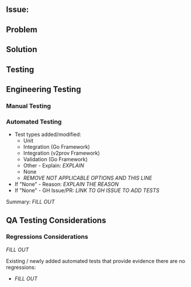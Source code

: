 ## Issue: <!-- link the issue or issues this PR resolves here -->
<!-- If your PR depends on changes from another pr link them here and describe why they are needed on your solution section. -->
 
## Problem
<!-- Describe the root cause of the issue you are resolving. This may include what behavior is observed and why it is not desirable. If this is a new feature describe why we need this feature and how it will be used. -->
 
## Solution
<!-- Describe what you changed to fix the issue. Relate your changes back to the original issue / feature and explain why this addresses the issue. -->
 
## Testing
<!-- Note: Confirm if the repro steps in the GitHub issue are valid, if not, please update the issue with accurate repro steps. -->

## Engineering Testing
### Manual Testing
<!-- Describe what manual testing you did (if no testing was done, explain why). -->

### Automated Testing
<!-- Ensure there are unit/integration/validation tests added (if possible); describe what cases they cover and do not cover. -->
* Test types added/modified:
    * Unit
    * Integration (Go Framework)
    * Integration (v2prov Framework)
    * Validation (Go Framework)
    * Other - Explain: _EXPLAIN_
    * None
    * _REMOVE NOT APPLICABLE OPTIONS AND THIS LINE_
* If "None" - Reason: _EXPLAIN THE REASON_
  <!-- 
  Non-exhaustive list of reasons:
    - Lack of the framework capable of testing this fix/change
    - Tight deadlines / critical priority to get fix/change in - !ensure GH issue is logged to add tests!
    - No application logic is modified by this change, e.g. refactoring/cosmetic/non-code/test change
    - Tests implemented in another PR elsewhere - !ensure GH PR link is added!
    - Other (explain)
  Note: Outside of the exceptions above, the "existing tests cover the changes" is very unlikely to be an acceptable reason as the existing tests generally don't cover the logic changes implemented by this PR 
  -->
* If "None" - GH Issue/PR: _LINK TO GH ISSUE TO ADD TESTS_

Summary: _FILL OUT_

## QA Testing Considerations
<!-- Highlight areas or (additional) cases that QA should test w.r.t a fresh install as well as the upgrade scenarios -->
 
### Regressions Considerations
<!-- Dedicated section to specifically call out any areas that with higher chance of regressions caused by this change, include estimation of probability of regressions -->
_FILL OUT_

Existing / newly added automated tests that provide evidence there are no regressions:
* _FILL OUT_